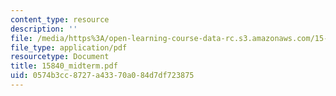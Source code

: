 ```yaml
---
content_type: resource
description: ''
file: /media/https%3A/open-learning-course-data-rc.s3.amazonaws.com/15-840-special-seminar-in-marketing-marketing-management-spring-2004/0574b3cc8727a43370a084d7df723875_15840_midterm.pdf
file_type: application/pdf
resourcetype: Document
title: 15840_midterm.pdf
uid: 0574b3cc-8727-a433-70a0-84d7df723875
---
```

